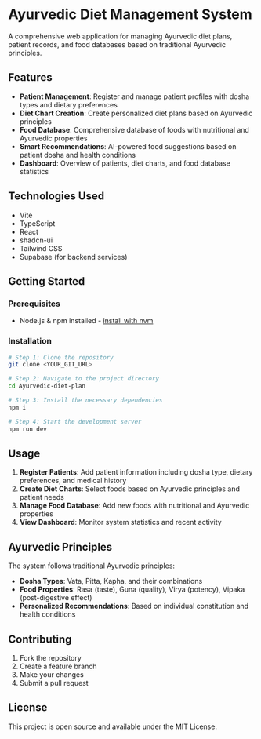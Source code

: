 # Ayurvedic Diet Management System

A comprehensive web application for managing Ayurvedic diet plans, patient records, and food databases based on traditional Ayurvedic principles.

## Features

- **Patient Management**: Register and manage patient profiles with dosha types and dietary preferences
- **Diet Chart Creation**: Create personalized diet plans based on Ayurvedic principles
- **Food Database**: Comprehensive database of foods with nutritional and Ayurvedic properties
- **Smart Recommendations**: AI-powered food suggestions based on patient dosha and health conditions
- **Dashboard**: Overview of patients, diet charts, and food database statistics

## Technologies Used

- Vite
- TypeScript
- React
- shadcn-ui
- Tailwind CSS
- Supabase (for backend services)

## Getting Started

### Prerequisites

- Node.js & npm installed - [install with nvm](https://github.com/nvm-sh/nvm#installing-and-updating)

### Installation

```sh
# Step 1: Clone the repository
git clone <YOUR_GIT_URL>

# Step 2: Navigate to the project directory
cd Ayurvedic-diet-plan

# Step 3: Install the necessary dependencies
npm i

# Step 4: Start the development server
npm run dev
```

## Usage

1. **Register Patients**: Add patient information including dosha type, dietary preferences, and medical history
2. **Create Diet Charts**: Select foods based on Ayurvedic principles and patient needs
3. **Manage Food Database**: Add new foods with nutritional and Ayurvedic properties
4. **View Dashboard**: Monitor system statistics and recent activity

## Ayurvedic Principles

The system follows traditional Ayurvedic principles:
- **Dosha Types**: Vata, Pitta, Kapha, and their combinations
- **Food Properties**: Rasa (taste), Guna (quality), Virya (potency), Vipaka (post-digestive effect)
- **Personalized Recommendations**: Based on individual constitution and health conditions

## Contributing

1. Fork the repository
2. Create a feature branch
3. Make your changes
4. Submit a pull request

## License

This project is open source and available under the MIT License.